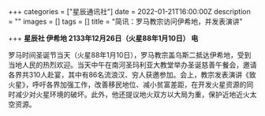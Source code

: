 +++
categories = ["星辰通讯社"]
date = 2022-01-21T16:00:00Z
description = ""
images = []
tags = []
title = "简讯：罗马教宗访问伊希地，并发表演讲"

+++
**星辰社 伊希地 2133年12月26日（火星88年1月10日） 电**  
   
   
罗马时间圣诞节当天（火星88年1月10日），罗马教宗盖乌斯二抵达伊希地，受到当地人民的热烈欢迎。当天中午在南河圣玛利亚大教堂举办圣诞慈善午餐会，邀请各界共310人赴宴，其中有86名流浪汉、穷人获邀参加。会上，教宗发表演讲《致火星》，呼吁各界加强工作，改善移民地位、减小贫富差距，在开发火星资源的同时减少对火星环境的破坏。此外，他还提议地火双方以大局为重，保护近地近火太空资源。